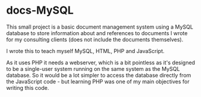 # docs-MySQL
This small project is a basic document management system using a MySQL database to store information about and references to documents I wrote for my consulting clients (does not include the documents themselves).

I wrote this to teach myself MySQL, HTML, PHP and JavaScript.

As it uses PHP it needs a webserver, which is a bit pointless as it's designed to be a single-user system running on the same system as the MySQL database. So it would be a lot simpler to access the database directly from the JavaScript code - but learning PHP was one of my main objectives for writing this code. 

